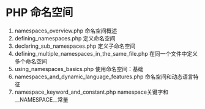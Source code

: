# PHP 命名空间

1. namespaces_overview.php 命名空间概述
2. defining_namespaces.php 定义命名空间
3. declaring_sub_namespaces.php 定义子命名空间
4. defining_multiple_namespaces_in_the_same_file.php 在同一个文件中定义多个命名空间
5. using_namespaces_basics.php 使用命名空间：基础
6. namespaces_and_dynamic_language_features.php 命名空间和动态语言特征
7. namespace_keyword_and_constant.php namespace关键字和__NAMESPACE__常量